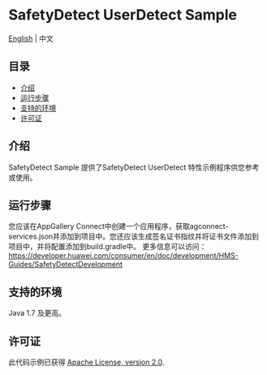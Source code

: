 # SafetyDetect UserDetect Sample
[English](https://github.com/HMS-Core/hms-safetydetect-demo-android/blob/master/SafetyDetect-UserDetect-Sample/SafetyDetect-UserDetect-Android-Sample/README.md) | 中文


## 目录

 * [介绍](#介绍)
 * [运行步骤](#运行步骤)
 * [支持的环境](#支持的环境)
 * [许可证](#许可证)


## 介绍
SafetyDetect Sample 提供了SafetyDetect UserDetect 特性示例程序供您参考或使用。

## 运行步骤
您应该在AppGallery Connect中创建一个应用程序，获取agconnect-services.json并添加到项目中。您还应该生成签名证书指纹并将证书文件添加到项目中，并将配置添加到build.gradle中。
更多信息可以访问：
https://developer.huawei.com/consumer/en/doc/development/HMS-Guides/SafetyDetectDevelopment

## 支持的环境
Java 1.7 及更高。

##  许可证
此代码示例已获得 [Apache License, version 2.0](http://www.apache.org/licenses/LICENSE-2.0).

